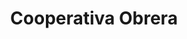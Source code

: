 ---
title: "Cooperativa Obrera"
url: /centenario/cooperativa-obrera-ingeniero-ballester/
shop: supermercado
---